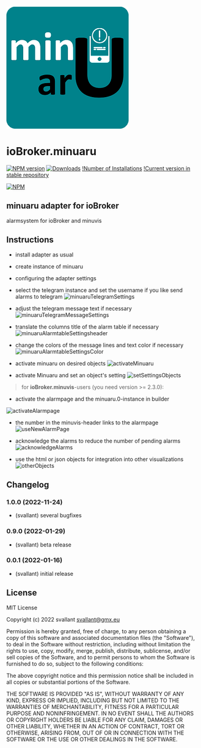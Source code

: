 ![Logo](admin/minuaru.png)
# ioBroker.minuaru

[![NPM version](https://img.shields.io/npm/v/iobroker.minuaru.svg)](https://www.npmjs.com/package/iobroker.minuaru)
[![Downloads](https://img.shields.io/npm/dm/iobroker.minuaru.svg)](https://www.npmjs.com/package/iobroker.minuaru)
[!Number of Installations](https://iobroker.live/badges/minuaru-installed.svg)
[!Current version in stable repository](https://iobroker.live/badges/minuaru-stable.svg)

[![NPM](https://nodei.co/npm/iobroker.minuaru.png?downloads=true)](https://nodei.co/npm/iobroker.minuaru/)


## minuaru adapter for ioBroker

alarmsystem for ioBroker and minuvis

## Instructions

- install adapter as usual
- create instance of minuaru
- configuring the adapter settings

- select the telegram instance and set the username if you like send alarms to telegram 
![minuaruTelegramSettings](https://user-images.githubusercontent.com/20790635/151257135-3b8e335f-9510-4531-9452-a982426011ab.png)

- adjust the telegram message text if necessary
![minuaruTelegramMessageSettings](https://user-images.githubusercontent.com/20790635/151257507-b882a3ec-88b3-4c91-bc24-c774db30908f.png)

- translate the columns title of the alarm table if necessary
![minuaruAlarmtableSettingsheader](https://user-images.githubusercontent.com/20790635/151255365-4613045d-c868-4e5e-b428-9077b7ae6f99.png)

- change the colors of the message lines and text color if necessary
![minuaruAlarmtableSettingsColor](https://user-images.githubusercontent.com/20790635/151256690-ee9bead9-9277-4438-998b-c04d8c566124.png)

- activate minuaru on desired objects
![activateMinuaru](https://user-images.githubusercontent.com/20790635/151258456-58e99565-8af5-4200-a1f0-c6c75f4351d2.png)

- activate Minuaru and set an object's setting
![setSettingsObjects](https://user-images.githubusercontent.com/20790635/151258700-4d3ca8ca-5df0-4c3d-9638-968b97d788eb.png)

> for **ioBroker.minuvis**-users (you need version >= 2.3.0):

- activate the alarmpage and the minuaru.0-instance in builder 

![activateAlarmpage](https://user-images.githubusercontent.com/20790635/151258040-6bb074e3-bd35-45b5-9888-5e826a7d3edc.png)

- the number in the minuvis-header links to the alarmpage
![useNewAlarmPage](https://user-images.githubusercontent.com/20790635/151259455-c8d5a676-027a-4651-813b-211ca2083fd9.png)

- acknowledge the alarms to reduce the number of pending alarms
![acknowledgeAlarms](https://user-images.githubusercontent.com/20790635/151259642-4daec6cf-35fa-4e68-9d92-0000c2d41c25.png)

- use the html or json objects for integration into other visualizations
![otherObjects](https://user-images.githubusercontent.com/20790635/151259992-61758c9c-e102-4f38-ae0e-931721d04a17.png)


## Changelog
### 1.0.0 (2022-11-24)
* (svallant) several bugfixes

### 0.9.0 (2022-01-29)
* (svallant) beta release

### 0.0.1 (2022-01-16)
* (svallant) initial release

## License
MIT License

Copyright (c) 2022 svallant <svallant@gmx.eu>

Permission is hereby granted, free of charge, to any person obtaining a copy
of this software and associated documentation files (the "Software"), to deal
in the Software without restriction, including without limitation the rights
to use, copy, modify, merge, publish, distribute, sublicense, and/or sell
copies of the Software, and to permit persons to whom the Software is
furnished to do so, subject to the following conditions:

The above copyright notice and this permission notice shall be included in all
copies or substantial portions of the Software.

THE SOFTWARE IS PROVIDED "AS IS", WITHOUT WARRANTY OF ANY KIND, EXPRESS OR
IMPLIED, INCLUDING BUT NOT LIMITED TO THE WARRANTIES OF MERCHANTABILITY,
FITNESS FOR A PARTICULAR PURPOSE AND NONINFRINGEMENT. IN NO EVENT SHALL THE
AUTHORS OR COPYRIGHT HOLDERS BE LIABLE FOR ANY CLAIM, DAMAGES OR OTHER
LIABILITY, WHETHER IN AN ACTION OF CONTRACT, TORT OR OTHERWISE, ARISING FROM,
OUT OF OR IN CONNECTION WITH THE SOFTWARE OR THE USE OR OTHER DEALINGS IN THE
SOFTWARE.
